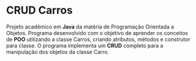# CRUD Carros

Projeto acadêmico em **Java** da matéria de Programação Orientada a Objetos. Programa desenvolvido com o objetivo de aprender os conceitos de **POO** utilizando a classe Carros, criando atributos, métodos e construtor para classe. O programa implementa um **CRUD** completo para a manipulação dos objetos da classe Carro.

